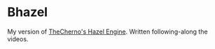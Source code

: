 # Bhazel

My version of [TheCherno's Hazel Engine](https://github.com/TheCherno/Hazel). Written following-along the videos.